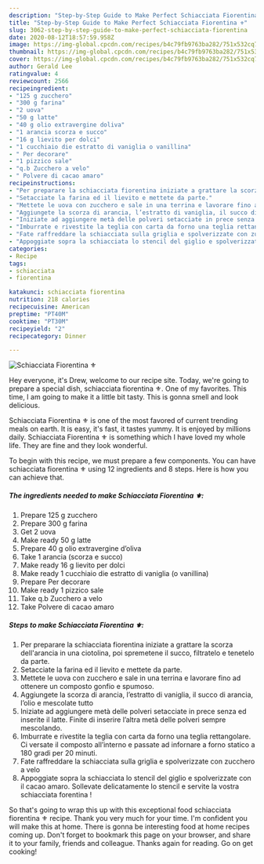```yaml
---
description: "Step-by-Step Guide to Make Perfect Schiacciata Fiorentina ⚜️"
title: "Step-by-Step Guide to Make Perfect Schiacciata Fiorentina ⚜️"
slug: 3062-step-by-step-guide-to-make-perfect-schiacciata-fiorentina
date: 2020-08-12T18:57:59.958Z
image: https://img-global.cpcdn.com/recipes/b4c79fb9763ba282/751x532cq70/schiacciata-fiorentina-⚜️-recipe-main-photo.jpg
thumbnail: https://img-global.cpcdn.com/recipes/b4c79fb9763ba282/751x532cq70/schiacciata-fiorentina-⚜️-recipe-main-photo.jpg
cover: https://img-global.cpcdn.com/recipes/b4c79fb9763ba282/751x532cq70/schiacciata-fiorentina-⚜️-recipe-main-photo.jpg
author: Gerald Lee
ratingvalue: 4
reviewcount: 2566
recipeingredient:
- "125 g zucchero"
- "300 g farina"
- "2 uova"
- "50 g latte"
- "40 g olio extravergine doliva"
- "1 arancia scorza e succo"
- "16 g lievito per dolci"
- "1 cucchiaio die estratto di vaniglia o vanillina"
- " Per decorare"
- "1 pizzico sale"
- "q.b Zucchero a velo"
- " Polvere di cacao amaro"
recipeinstructions:
- "Per preparare la schiacciata fiorentina iniziate a grattare la scorza dell&#39;arancia in una ciotolina, poi spremetene il succo, filtratelo e tenetelo da parte."
- "Setacciate la farina ed il lievito e mettete da parte."
- "Mettete le uova con zucchero e sale in una terrina e lavorare fino ad ottenere un composto gonfio e spumoso."
- "Aggiungete la scorza di arancia, l’estratto di vaniglia, il succo di arancia, l’olio e mescolate tutto"
- "Iniziate ad aggiungere metà delle polveri setacciate in prece senza ed inserite il latte. Finite di inserire l’altra metà delle polveri sempre mescolando."
- "Imburrate e rivestite la teglia con carta da forno una teglia rettangolare. Ci versate il composto all’interno e passate ad infornare a forno statico a 180 gradi per 20 minuti."
- "Fate raffreddare la schiacciata sulla griglia e spolverizzate con zucchero a velo"
- "Appoggiate sopra la schiacciata lo stencil del giglio e spolverizzate con il cacao amaro. Sollevate delicatamente lo stencil e servite la vostra schiacciata forentina !"
categories:
- Recipe
tags:
- schiacciata
- fiorentina

katakunci: schiacciata fiorentina 
nutrition: 218 calories
recipecuisine: American
preptime: "PT40M"
cooktime: "PT30M"
recipeyield: "2"
recipecategory: Dinner

---
```



![Schiacciata Fiorentina ⚜️](https://img-global.cpcdn.com/recipes/b4c79fb9763ba282/751x532cq70/schiacciata-fiorentina-⚜️-recipe-main-photo.jpg)

Hey everyone, it's Drew, welcome to our recipe site. Today, we're going to prepare a special dish, schiacciata fiorentina ⚜️. One of my favorites. This time, I am going to make it a little bit tasty. This is gonna smell and look delicious.



Schiacciata Fiorentina ⚜️ is one of the most favored of current trending meals on earth. It is easy, it's fast, it tastes yummy. It is enjoyed by millions daily. Schiacciata Fiorentina ⚜️ is something which I have loved my whole life. They are fine and they look wonderful.


To begin with this recipe, we must prepare a few components. You can have schiacciata fiorentina ⚜️ using 12 ingredients and 8 steps. Here is how you can achieve that.

<!--inarticleads1-->

##### The ingredients needed to make Schiacciata Fiorentina ⚜️:

1. Prepare 125 g zucchero
1. Prepare 300 g farina
1. Get 2 uova
1. Make ready 50 g latte
1. Prepare 40 g olio extravergine d’oliva
1. Take 1 arancia (scorza e succo)
1. Make ready 16 g lievito per dolci
1. Make ready 1 cucchiaio die estratto di vaniglia (o vanillina)
1. Prepare  Per decorare
1. Make ready 1 pizzico sale
1. Take q.b Zucchero a velo
1. Take  Polvere di cacao amaro




<!--inarticleads2-->

##### Steps to make Schiacciata Fiorentina ⚜️:

1. Per preparare la schiacciata fiorentina iniziate a grattare la scorza dell&#39;arancia in una ciotolina, poi spremetene il succo, filtratelo e tenetelo da parte.
1. Setacciate la farina ed il lievito e mettete da parte.
1. Mettete le uova con zucchero e sale in una terrina e lavorare fino ad ottenere un composto gonfio e spumoso.
1. Aggiungete la scorza di arancia, l’estratto di vaniglia, il succo di arancia, l’olio e mescolate tutto
1. Iniziate ad aggiungere metà delle polveri setacciate in prece senza ed inserite il latte. Finite di inserire l’altra metà delle polveri sempre mescolando.
1. Imburrate e rivestite la teglia con carta da forno una teglia rettangolare. Ci versate il composto all’interno e passate ad infornare a forno statico a 180 gradi per 20 minuti.
1. Fate raffreddare la schiacciata sulla griglia e spolverizzate con zucchero a velo
1. Appoggiate sopra la schiacciata lo stencil del giglio e spolverizzate con il cacao amaro. Sollevate delicatamente lo stencil e servite la vostra schiacciata forentina !




So that's going to wrap this up with this exceptional food schiacciata fiorentina ⚜️ recipe. Thank you very much for your time. I'm confident you will make this at home. There is gonna be interesting food at home recipes coming up. Don't forget to bookmark this page on your browser, and share it to your family, friends and colleague. Thanks again for reading. Go on get cooking!
